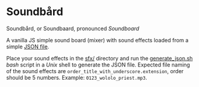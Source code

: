 Soundbård
=========

Soundbård, or Soundbaard, pronounced _Soundboard_

A vanilla JS simple sound board (mixer) with sound effects loaded from a simple [JSON file](_generated_json.js).

Place your sound effects in the [sfx/](sfx/) directory and run the [generate_json.sh](generate_json.sh) _bash_ script in a _Unix_ shell to generate the JSON file. Expected file naming of the sound effects are `order_title_with_underscore.extension`, order should be 5 numbers. Example: `0123_wololo_priest.mp3`.
